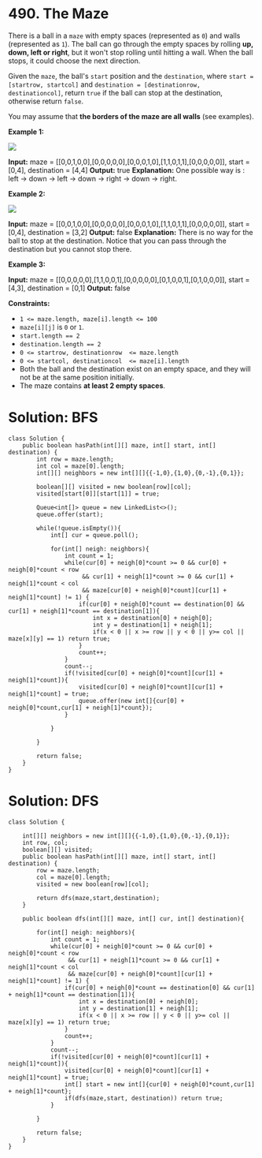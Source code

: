 # 490. The Maze
There is a ball in a  `maze`  with empty spaces (represented as  `0`) and walls (represented as  `1`). The ball can go through the empty spaces by rolling  **up, down, left or right**, but it won't stop rolling until hitting a wall. When the ball stops, it could choose the next direction.

Given the  `maze`, the ball's  `start`  position and the  `destination`, where  `start = [startrow, startcol]`  and  `destination = [destinationrow, destinationcol]`, return  `true`  if the ball can stop at the destination, otherwise return  `false`.

You may assume that  **the borders of the maze are all walls**  (see examples).

**Example 1:**

![](https://assets.leetcode.com/uploads/2020/09/01/maze1.png)

**Input:** maze = [[0,0,1,0,0],[0,0,0,0,0],[0,0,0,1,0],[1,1,0,1,1],[0,0,0,0,0]], start = [0,4], destination = [4,4]
**Output:** true
**Explanation:** One possible way is : left -> down -> left -> down -> right -> down -> right.

**Example 2:**

![](https://assets.leetcode.com/uploads/2020/09/01/maze2.png)

**Input:** maze = [[0,0,1,0,0],[0,0,0,0,0],[0,0,0,1,0],[1,1,0,1,1],[0,0,0,0,0]], start = [0,4], destination = [3,2]
**Output:** false
**Explanation:** There is no way for the ball to stop at the destination. Notice that you can pass through the destination but you cannot stop there.

**Example 3:**

**Input:** maze = [[0,0,0,0,0],[1,1,0,0,1],[0,0,0,0,0],[0,1,0,0,1],[0,1,0,0,0]], start = [4,3], destination = [0,1]
**Output:** false

**Constraints:**

-   `1 <= maze.length, maze[i].length <= 100`
-   `maze[i][j]`  is  `0`  or  `1`.
-   `start.length == 2`
-   `destination.length == 2`
-   `0 <= startrow, destinationrow  <= maze.length`
-   `0 <= startcol, destinationcol  <= maze[i].length`
-   Both the ball and the destination exist on an empty space, and they will not be at the same position initially.
-   The maze contains  **at least 2 empty spaces**.


# Solution: BFS
```
class Solution {
    public boolean hasPath(int[][] maze, int[] start, int[] destination) {
        int row = maze.length;
        int col = maze[0].length;
        int[][] neighbors = new int[][]{{-1,0},{1,0},{0,-1},{0,1}};
        
        boolean[][] visited = new boolean[row][col];
        visited[start[0]][start[1]] = true;
        
        Queue<int[]> queue = new LinkedList<>();
        queue.offer(start);
        
        while(!queue.isEmpty()){
            int[] cur = queue.poll();
            
            for(int[] neigh: neighbors){
                int count = 1;
                while(cur[0] + neigh[0]*count >= 0 && cur[0] + neigh[0]*count < row
                     && cur[1] + neigh[1]*count >= 0 && cur[1] + neigh[1]*count < col
                     && maze[cur[0] + neigh[0]*count][cur[1] + neigh[1]*count] != 1) {
                    if(cur[0] + neigh[0]*count == destination[0] && cur[1] + neigh[1]*count == destination[1]){
                        int x = destination[0] + neigh[0];
                        int y = destination[1] + neigh[1];
                        if(x < 0 || x >= row || y < 0 || y>= col || maze[x][y] == 1) return true;
                    }
                    count++;    
                }
                count--;
                if(!visited[cur[0] + neigh[0]*count][cur[1] + neigh[1]*count]){
                    visited[cur[0] + neigh[0]*count][cur[1] + neigh[1]*count] = true;
                    queue.offer(new int[]{cur[0] + neigh[0]*count,cur[1] + neigh[1]*count});
                }
                
            }
            
        }
        
        return false;
    }
}
```

# Solution: DFS
```
class Solution {
    
    int[][] neighbors = new int[][]{{-1,0},{1,0},{0,-1},{0,1}};
    int row, col;
    boolean[][] visited;
    public boolean hasPath(int[][] maze, int[] start, int[] destination) {
        row = maze.length;
        col = maze[0].length;
        visited = new boolean[row][col];
        
        return dfs(maze,start,destination);
    }
    
    public boolean dfs(int[][] maze, int[] cur, int[] destination){
        
        for(int[] neigh: neighbors){
            int count = 1;
            while(cur[0] + neigh[0]*count >= 0 && cur[0] + neigh[0]*count < row
                 && cur[1] + neigh[1]*count >= 0 && cur[1] + neigh[1]*count < col
                 && maze[cur[0] + neigh[0]*count][cur[1] + neigh[1]*count] != 1) {
                if(cur[0] + neigh[0]*count == destination[0] && cur[1] + neigh[1]*count == destination[1]){
                    int x = destination[0] + neigh[0];
                    int y = destination[1] + neigh[1];
                    if(x < 0 || x >= row || y < 0 || y>= col || maze[x][y] == 1) return true;
                }
                count++;    
            }
            count--;
            if(!visited[cur[0] + neigh[0]*count][cur[1] + neigh[1]*count]){
                visited[cur[0] + neigh[0]*count][cur[1] + neigh[1]*count] = true;
                int[] start = new int[]{cur[0] + neigh[0]*count,cur[1] + neigh[1]*count};
                if(dfs(maze,start, destination)) return true;
            }

        }
    
        return false;
    }
}
```